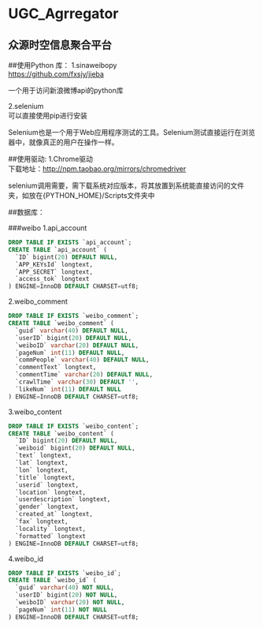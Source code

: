 UGC_Agrregator
=================================

众源时空信息聚合平台
--------------------------

##使用Python 库：
1.sinaweibopy<br />
https://github.com/fxsjy/jieba<br />

一个用于访问新浪微博api的python库<br />

2.selenium<br />
可以直接使用pip进行安装<br />

Selenium也是一个用于Web应用程序测试的工具。Selenium测试直接运行在浏览器中，就像真正的用户在操作一样。<br />


##使用驱动:
1.Chrome驱动<br />
下载地址：http://npm.taobao.org/mirrors/chromedriver<br />

selenium调用需要，需下载系统对应版本，将其放置到系统能直接访问的文件夹，如放在{PYTHON_HOME}/Scripts文件夹中<br />


##数据库：

###weibo
1.api_account<br />
```sql
DROP TABLE IF EXISTS `api_account`;
CREATE TABLE `api_account` (
  `ID` bigint(20) DEFAULT NULL,
  `APP_KEYsId` longtext,
  `APP_SECRET` longtext,
  `access_tok` longtext
) ENGINE=InnoDB DEFAULT CHARSET=utf8;
```
2.weibo_comment<br />
```sql
DROP TABLE IF EXISTS `weibo_comment`;
CREATE TABLE `weibo_comment` (
  `guid` varchar(40) DEFAULT NULL,
  `userID` bigint(20) DEFAULT NULL,
  `weiboID` varchar(20) DEFAULT NULL,
  `pageNum` int(11) DEFAULT NULL,
  `commPeople` varchar(40) DEFAULT NULL,
  `commentText` longtext,
  `commentTime` varchar(20) DEFAULT NULL,
  `crawlTime` varchar(30) DEFAULT '',
  `likeNum` int(11) DEFAULT NULL
) ENGINE=InnoDB DEFAULT CHARSET=utf8;
```
3.weibo_content<br />
```sql
DROP TABLE IF EXISTS `weibo_content`;
CREATE TABLE `weibo_content` (
  `ID` bigint(20) DEFAULT NULL,
  `weiboid` bigint(20) DEFAULT NULL,
  `text` longtext,
  `lat` longtext,
  `lon` longtext,
  `title` longtext,
  `userid` longtext,
  `location` longtext,
  `userdescription` longtext,
  `gender` longtext,
  `created_at` longtext,
  `fax` longtext,
  `locality` longtext,
  `formatted` longtext
) ENGINE=InnoDB DEFAULT CHARSET=utf8;
```
4.weibo_id<br />
```sql
DROP TABLE IF EXISTS `weibo_id`;
CREATE TABLE `weibo_id` (
  `guid` varchar(40) NOT NULL,
  `userID` bigint(20) NOT NULL,
  `weiboID` varchar(20) NOT NULL,
  `pageNum` int(11) NOT NULL
) ENGINE=InnoDB DEFAULT CHARSET=utf8;
```
